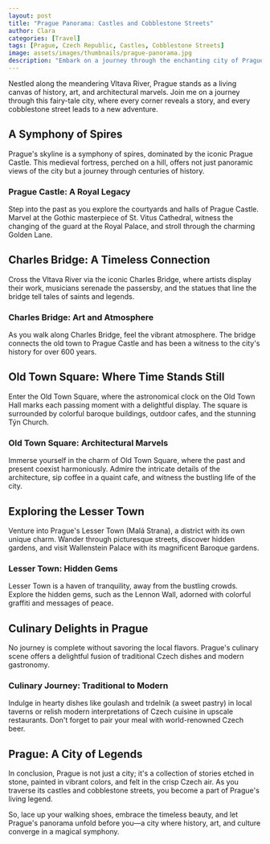 ```yaml
---
layout: post
title: "Prague Panorama: Castles and Cobblestone Streets"
author: Clara
categories: [Travel]
tags: [Prague, Czech Republic, Castles, Cobblestone Streets]
image: assets/images/thumbnails/prague-panorama.jpg
description: "Embark on a journey through the enchanting city of Prague, where castles stand tall, and cobblestone streets weave tales of history. Explore the panoramic beauty of the Czech Republic's capital."
---
```


Nestled along the meandering Vltava River, Prague stands as a living canvas of history, art, and architectural marvels. Join me on a journey through this fairy-tale city, where every corner reveals a story, and every cobblestone street leads to a new adventure.

## A Symphony of Spires

Prague's skyline is a symphony of spires, dominated by the iconic Prague Castle. This medieval fortress, perched on a hill, offers not just panoramic views of the city but a journey through centuries of history.

### **Prague Castle: A Royal Legacy**

Step into the past as you explore the courtyards and halls of Prague Castle. Marvel at the Gothic masterpiece of St. Vitus Cathedral, witness the changing of the guard at the Royal Palace, and stroll through the charming Golden Lane.

## Charles Bridge: A Timeless Connection

Cross the Vltava River via the iconic Charles Bridge, where artists display their work, musicians serenade the passersby, and the statues that line the bridge tell tales of saints and legends.

### **Charles Bridge: Art and Atmosphere**

As you walk along Charles Bridge, feel the vibrant atmosphere. The bridge connects the old town to Prague Castle and has been a witness to the city's history for over 600 years.

## Old Town Square: Where Time Stands Still

Enter the Old Town Square, where the astronomical clock on the Old Town Hall marks each passing moment with a delightful display. The square is surrounded by colorful baroque buildings, outdoor cafes, and the stunning Týn Church.

### **Old Town Square: Architectural Marvels**

Immerse yourself in the charm of Old Town Square, where the past and present coexist harmoniously. Admire the intricate details of the architecture, sip coffee in a quaint cafe, and witness the bustling life of the city.

## Exploring the Lesser Town

Venture into Prague's Lesser Town (Malá Strana), a district with its own unique charm. Wander through picturesque streets, discover hidden gardens, and visit Wallenstein Palace with its magnificent Baroque gardens.

### **Lesser Town: Hidden Gems**

Lesser Town is a haven of tranquility, away from the bustling crowds. Explore the hidden gems, such as the Lennon Wall, adorned with colorful graffiti and messages of peace.

## Culinary Delights in Prague

No journey is complete without savoring the local flavors. Prague's culinary scene offers a delightful fusion of traditional Czech dishes and modern gastronomy.

### **Culinary Journey: Traditional to Modern**

Indulge in hearty dishes like goulash and trdelník (a sweet pastry) in local taverns or relish modern interpretations of Czech cuisine in upscale restaurants. Don't forget to pair your meal with world-renowned Czech beer.

## Prague: A City of Legends

In conclusion, Prague is not just a city; it's a collection of stories etched in stone, painted in vibrant colors, and felt in the crisp Czech air. As you traverse its castles and cobblestone streets, you become a part of Prague's living legend.

So, lace up your walking shoes, embrace the timeless beauty, and let Prague's panorama unfold before you—a city where history, art, and culture converge in a magical symphony.
